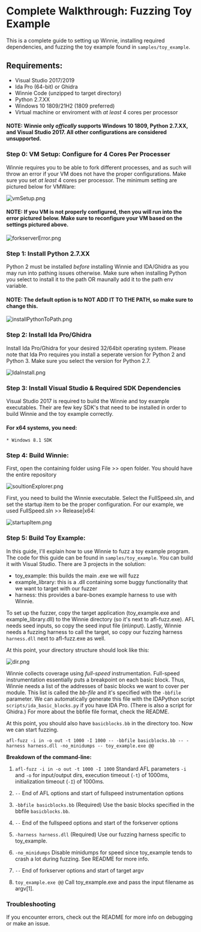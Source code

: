 # Complete Walkthrough: Fuzzing Toy Example
This is a complete guide to setting up Winnie, installing required dependencies, and fuzzing the toy example found in `samples/toy_example`. 

## Requirements:
* Visual Studio 2017/2019
* Ida Pro (64-bit) or Ghidra 
* Winnie Code (unzipped to target directory)
* Python 2.7.XX 
* Windows 10 1809/21H2 (1809 preferred)
* Virtual machine or enviroment with *at least* 4 cores per processor
#### NOTE: Winnie only *offically* supports Windows 10 1809, Python 2.7.XX, and Visual Studio 2017. All other configurations are considered unsupported. 

### Step 0: VM Setup: Configure for 4 Cores Per Processer
Winnie requires you to be able to fork different processes, and as such will throw an error if your VM does not have the proper configurations. Make sure you set *at least* 4 cores per processor. The minimum setting are pictured below for VMWare: 

![vmSetup.png](./vmSetup.png)

#### NOTE: If you VM is not properly configured, then you will run into the error pictured below. Make sure to reconfigure your VM based on the settings pictured above. 

![forkserverError.png](./forkserverError.png)


### Step 1: Install Python 2.7.XX 
Python 2 must be installed *before* installing Winnie and IDA/Ghidra as you may run into pathing issues otherwise. Make sure when installing Python you select to install it to the path OR maunally add it to the path env variable. 
#### NOTE: The default option is to NOT ADD IT TO THE PATH, so make sure to change this. 

![installPythonToPath.png](./installPythonToPath.png)


### Step 2: Install Ida Pro/Ghidra 
Install Ida Pro/Ghidra for your desired 32/64bit operating system. Please note that Ida Pro requires you install a seperate version for Python 2 and Python 3. Make sure you select the version for Python 2.7. 

![IdaInstall.png](./IdaInstall.png)


### Step 3: Install Visual Studio & Required SDK Dependencies
Visual Studio 2017 is required to build the Winnie and toy example executables. Their are few key SDK's that need to be installed in order to build Winnie and the toy example correctly. 

#### For x64 systems, you need:
    * Windows 8.1 SDK





### Step 4: Build Winnie: 
First, open the containing folder using File >> open folder. You should have the entire repository

![soultionExplorer.png](./soultionExplorer.png)


First, you need to build the Winnie executable. Select the FullSpeed.sln, and set the startup item to be the proper configuration. For our example, we used FullSpeed.sln >> Release|x64:

![startupItem.png](./startupItem.png)


### Step 5: Build Toy Example:

In this guide, I'll explain how to use Winnie to fuzz a toy example program. The code for this guide can be found in `samples/toy_example`. You can build it with Visual Studio. There are 3 projects in the solution:

 - toy_example: this builds the main .exe we will fuzz
 - example_library: this is a .dll containing some buggy functionality that we want to target with our fuzzer
 - harness: this provides a bare-bones example harness to use with Winnie.

To set up the fuzzer, copy the target application (toy_example.exe and example_library.dll) to the Winnie directory (so it's next to afl-fuzz.exe). AFL needs seed inputs, so copy the seed input file (in\input). Lastly, Winnie needs a fuzzing harness to call the target, so copy our fuzzing harness `harness.dll` next to afl-fuzz.exe as well.

At this point, your directory structure should look like this:

![dir.png](./dir.png)

Winnie collects coverage using *full-speed* instrumentation. Full-speed instrumentation essentially puts a breakpoint on each basic block. Thus, Winnie needs a list of the addresses of basic blocks we want to cover per module. This list is called the *bb-file* and it's specified with the `-bbfile` parameter. We can automatically generate this file with the IDAPython script `scripts/ida_basic_blocks.py` if you have IDA Pro. (There is also a script for Ghidra.) For more about the bbfile file format, check the README.

At this point, you should also have `basicblocks.bb` in the directory too. Now we can start fuzzing.

`afl-fuzz -i in -o out -t 1000 -I 1000 -- -bbfile basicblocks.bb -- -harness harness.dll -no_minidumps -- toy_example.exe @@`

**Breakdown of the command-line:**

1. `afl-fuzz -i in -o out -t 1000 -I 1000` Standard AFL parameters `-i` and `-o` for input/output dirs, execution timeout (`-t`) of 1000ms, initialization timeout (`-I`) of 1000ms.

2. `--` End of AFL options and start of fullspeed instrumentation options

3. `-bbfile basicblocks.bb` (Required) Use the basic blocks specified in the bbfile `basicblocks.bb`.

4. `--` End of the fullspeed options and start of the forkserver options

5. `-harness harness.dll` (Required) Use our fuzzing harness specific to toy_example.

6. `-no_minidumps` Disable minidumps for speed since toy_example tends to crash a lot during fuzzing. See README for more info.

7. `--` End of forkserver options and start of target argv

8. `toy_example.exe @@` Call toy_example.exe and pass the input filename as argv[1].

### Troubleshooting 

If you encounter errors, check out the README for more info on debugging or make an issue.
